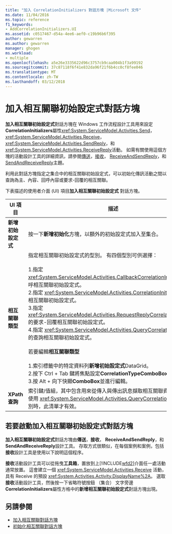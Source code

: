 ```yaml
---
title: "加入 CorrelationInitializers 對話方塊 |Microsoft 文件"
ms.date: 11/04/2016
ms.topic: reference
f1_keywords:
- AddCorrelationInitializers.UI
ms.assetid: c0517467-d54a-4ee6-aef0-c19b96b6f395
author: gewarren
ms.author: gewarren
manager: ghogen
ms.workload:
- multiple
ms.openlocfilehash: a5e26e3335622d96c3757cb9caa004b1f3a99192
ms.sourcegitcommit: 37c87118f6f41e832da96f21f6b4cc0cf8fee046
ms.translationtype: MT
ms.contentlocale: zh-TW
ms.lasthandoff: 03/12/2018
---
```

# <a name="add-correlationinitializers-dialog-box"></a>加入相互關聯初始設定式對話方塊
**加入相互關聯初始設定式**對話方塊在 Windows 工作流程設計工具用來設定**CorrelationInitializers**屬性<xref:System.ServiceModel.Activities.Send>， <xref:System.ServiceModel.Activities.Receive>， <xref:System.ServiceModel.Activities.SendReply>，和<xref:System.ServiceModel.Activities.ReceiveReply>活動。 如需有關使用這個方塊的活動設計工具的詳細資訊，請參閱[傳送](../workflow-designer/send-activity-designer.md)，[接收](../workflow-designer/receive-activity-designer.md)， [ReceiveAndSendReply](../workflow-designer/receiveandsendreply-template-designer.md)，和[SendAndReceiveReply](../workflow-designer/sendandreceivereply-template-designer.md)主題。

 利用此對話方塊指定之集合中的相互關聯初始設定式，可以初始化傳訊活動之間以查詢為主、內容、回呼內容或要求-回覆的相互關聯。

 下表描述的使用者介面 (UI) 項目**加入相互關聯初始設定式** 對話方塊。

|UI 項目|描述|
|----------------|-----------------|
|**新增初始設定式**|按一下**新增初始化**方塊，以額外的初始設定式加入至集合。|
|**相互關聯類型**|指定相互關聯初始設定式的型別。 有四個型別可供選擇：<br /><br /> 1.指定 <xref:System.ServiceModel.Activities.CallbackCorrelationInitializer> 的回呼相互關聯初始設定式。<br />2.指定 <xref:System.ServiceModel.Activities.CorrelationInitializer> 的內容相互關聯初始設定式。<br />3.指定 <xref:System.ServiceModel.Activities.RequestReplyCorrelationInitializer> 的要求-回覆相互關聯初始設定式。<br />4.指定 <xref:System.ServiceModel.Activities.QueryCorrelationInitializer> 的查詢相互關聯初始設定式。<br /><br /> 若要編輯**相互關聯類型**<br /><br /> 1.索引標籤中的特定資料列**新增初始設定式**DataGrid。<br />2.按下 Ctrl + Tab 鍵將焦點設定**CorrelationTypeComboBox**<br />3.按 Alt + 向下快顯**ComboBox**並進行編輯。|
|**XPath 查詢**|索引鍵/值組，其中包含用來從傳入與傳出訊息擷取相互關聯資料的查詢。 使用 <xref:System.ServiceModel.Activities.QueryCorrelationInitializer> 型別時，此清單才有效。|

## <a name="to-launch-the-add-correlation-initializers-dialog-box"></a>若要啟動加入相互關聯初始設定式對話方塊
 **加入相互關聯初始設定式**對話方塊由**傳送**，**接收**， **ReceiveAndSendReply**，和**SendAndReceiveReply**設計工具。 存取方式很類似，在每個案例和案例，包括**接收**設計工具是使用以下說明這個程序。

 **接收**活動設計工具可以從拖曳**工具箱**，置放到上[!INCLUDE[wfd2](../workflow-designer/includes/wfd2_md.md)]介面任一處活動通常放置。 這會建立一個 <xref:System.ServiceModel.Activities.Receive> 活動，具有 Receive 的預設 <xref:System.Activities.Activity.DisplayName%2A>。 選取**接收**活動設計工具，然後按一下省略符號按鈕 （集合） 文字旁邊**CorrelationInitializers**屬性方格中的**新增相互關聯初始設定式**對話方塊出現。

## <a name="see-also"></a>另請參閱

- [加入相互關聯對話方塊](http://msdn.microsoft.com/en-us/9e41a149-e8ab-41b1-8886-ea06a63041b6)
- [初始化相互關聯對話方塊](../workflow-designer/initialize-correlation-dialog-box.md)